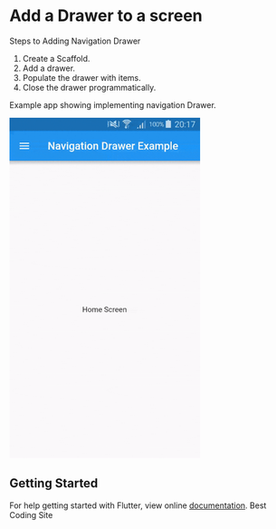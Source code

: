 # Add a Drawer to a screen

Steps to Adding Navigation Drawer

1. Create a Scaffold.
2. Add a drawer.
3. Populate the drawer with items.
4. Close the drawer programmatically.

Example app showing implementing navigation Drawer.

<img src="demo_img.gif" height="600em" />



## Getting Started

For help getting started with Flutter, view online [documentation](http://flutter.io/).
Best Coding Site
